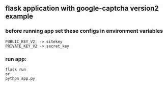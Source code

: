 ## flask application with google-captcha version2 example

### before running app set these configs in environment variables

    PUBLIC_KEY_V2, -> sitekey
    PRIVATE_KEY_V2 -> secret_key

### run app:

    flask run
    or 
    python app.py